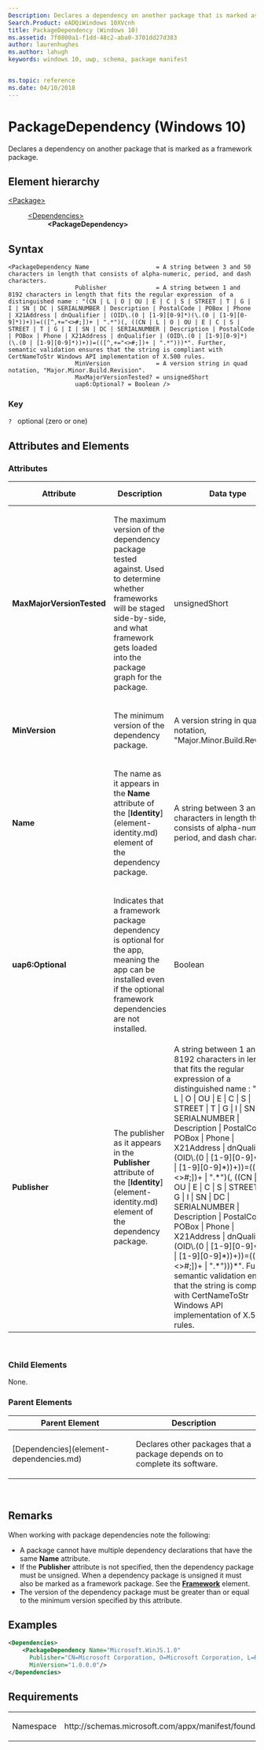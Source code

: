 ```yaml
---
Description: Declares a dependency on another package that is marked as a framework package.
Search.Product: eADQiWindows 10XVcnh
title: PackageDependency (Windows 10)
ms.assetid: 7f0800a1-f1dd-48c2-aba0-3701dd27d383
author: laurenhughes
ms.author: lahugh
keywords: windows 10, uwp, schema, package manifest


ms.topic: reference
ms.date: 04/10/2018
---
```


# PackageDependency (Windows 10)


Declares a dependency on another package that is marked as a framework package.

## Element hierarchy

<dl>
<dt><a href="element-package.md">&lt;Package&gt;</a></dt>
<dd>
<dl>
<dt><a href="element-dependencies.md">&lt;Dependencies&gt;</a></dt>
<dd><b>&lt;PackageDependency&gt;</b></dd>
</dl>
</dd>
</dl>

## Syntax

``` syntax
<PackageDependency Name                   = A string between 3 and 50 characters in length that consists of alpha-numeric, period, and dash characters.
                   Publisher              = A string between 1 and 8192 characters in length that fits the regular expression  of a distinguished name : "(CN | L | O | OU | E | C | S | STREET | T | G | I | SN | DC | SERIALNUMBER | Description | PostalCode | POBox | Phone | X21Address | dnQualifier | (OID\.(0 | [1-9][0-9]*)(\.(0 | [1-9][0-9]*))+))=(([^,+="<>#;])+ | ".*")(, ((CN | L | O | OU | E | C | S | STREET | T | G | I | SN | DC | SERIALNUMBER | Description | PostalCode | POBox | Phone | X21Address | dnQualifier | (OID\.(0 | [1-9][0-9]*)(\.(0 | [1-9][0-9]*))+))=(([^,+="<>#;])+ | ".*")))*". Further, semantic validation ensures that the string is compliant with CertNameToStr Windows API implementation of X.500 rules.
                   MinVersion             = A version string in quad notation, "Major.Minor.Build.Revision".
                   MaxMajorVersionTested? = unsignedShort
                   uap6:Optional? = Boolean />
```

### Key

`?`   optional (zero or one)

## Attributes and Elements


### Attributes

<table>
<colgroup>
<col width="20%" />
<col width="20%" />
<col width="20%" />
<col width="20%" />
<col width="20%" />
</colgroup>
<thead>
<tr class="header">
<th>Attribute</th>
<th>Description</th>
<th>Data type</th>
<th>Required</th>
<th>Default value</th>
</tr>
</thead>
<tbody>
<tr class="odd">
<td><strong>MaxMajorVersionTested</strong></td>
<td><p>The maximum version of the dependency package tested against. Used to determine whether frameworks will be staged side-by-side, and what framework gets loaded into the package graph for the package.</p></td>
<td>unsignedShort</td>
<td>No</td>
<td></td>
</tr>
<tr class="even">
<td><strong>MinVersion</strong></td>
<td><p>The minimum version of the dependency package.</p></td>
<td>A version string in quad notation, &quot;Major.Minor.Build.Revision&quot;.</td>
<td>Yes</td>
<td></td>
</tr>
<tr class="odd">
<td><strong>Name</strong></td>
<td><p>The name as it appears in the <strong>Name</strong> attribute of the [<strong>Identity</strong>](element-identity.md) element of the dependency package.</p></td>
<td>A string between 3 and 50 characters in length that consists of alpha-numeric, period, and dash characters.</td>
<td>Yes</td>
<td></td>
</tr>
<tr class="even">
<td><strong>uap6:Optional</strong></td>
<td><p>Indicates that a framework package dependency is optional for the app, meaning the app can be installed even if the optional framework dependencies are not installed.</p></td>
<td>Boolean</td>
<td>No</td>
<td>False</td>
</tr>
<tr class="odd">
<td><strong>Publisher</strong></td>
<td><p>The publisher as it appears in the <strong>Publisher</strong> attribute of the [<strong>Identity</strong>](element-identity.md) element of the dependency package.</p></td>
<td>A string between 1 and 8192 characters in length that fits the regular expression of a distinguished name : &quot;(CN | L | O | OU | E | C | S | STREET | T | G | I | SN | DC | SERIALNUMBER | Description | PostalCode | POBox | Phone | X21Address | dnQualifier | (OID\.(0 | [1-9][0-9]*)(\.(0 | [1-9][0-9]*))+))=(([^,+=&quot;&lt;&gt;#;])+ | &quot;.*&quot;)(, ((CN | L | O | OU | E | C | S | STREET | T | G | I | SN | DC | SERIALNUMBER | Description | PostalCode | POBox | Phone | X21Address | dnQualifier | (OID\.(0 | [1-9][0-9]*)(\.(0 | [1-9][0-9]*))+))=(([^,+=&quot;&lt;&gt;#;])+ | &quot;.*&quot;)))*&quot;. Further, semantic validation ensures that the string is compliant with CertNameToStr Windows API implementation of X.500 rules.</td>
<td>Yes</td>
<td></td>
</tr>
</tbody>
</table>

 

### Child Elements

None.

### Parent Elements

<table>
<colgroup>
<col width="50%" />
<col width="50%" />
</colgroup>
<thead>
<tr class="header">
<th>Parent Element</th>
<th>Description</th>
</tr>
</thead>
<tbody>
<tr class="odd">
<td>[Dependencies](element-dependencies.md)</td>
<td><p>Declares other packages that a package depends on to complete its software.</p></td>
</tr>
</tbody>
</table>

 

## Remarks

When working with package dependencies note the following:

-   A package cannot have multiple dependency declarations that have the same **Name** attribute.
-   If the **Publisher** attribute is not specified, then the dependency package must be unsigned. When a dependency package is unsigned it must also be marked as a framework package. See the [**Framework**](element-framework.md) element.
-   The version of the dependency package must be greater than or equal to the minimum version specified by this attribute.

## Examples

```XML
<Dependencies>
    <PackageDependency Name="Microsoft.WinJS.1.0"
      Publisher="CN=Microsoft Corporation, O=Microsoft Corporation, L=Redmond, S=Washington, C=US"
      MinVersion="1.0.0.0"/>    
</Dependencies>
```

## Requirements

<table>
<colgroup>
<col width="50%" />
<col width="50%" />
</colgroup>
<tbody>
<tr class="odd">
<td><p>Namespace</p></td>
<td><p>http://schemas.microsoft.com/appx/manifest/foundation/windows10</p></td>
</tr>
</tbody>
</table>

 

 



